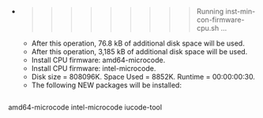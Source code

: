 * >>>>>>>>> Running inst-min-con-firmware-cpu.sh ...
  * After this operation, 76.8 kB of additional disk space will be used.
  * After this operation, 3,185 kB of additional disk space will be used.
  * Install CPU firmware: amd64-microcode.
  * Install CPU firmware: intel-microcode.
  * Disk size = 808096K. Space Used = 8852K. Runtime = 00:00:00:30.
  * The following NEW packages will be installed:
  ```bash
amd64-microcode intel-microcode iucode-tool
  ```
